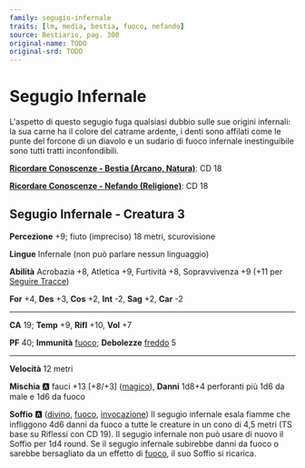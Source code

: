 ```yaml
---
family: segugio-infernale
traits: [lm, media, bestia, fuoco, nefando]
source: Bestiario, pag. 300
original-name: TODO
original-srd: TODO
---
```


# Segugio Infernale

L'aspetto di questo segugio fuga qualsiasi dubbio sulle sue origini infernali: la sua carne ha il colore del catrame ardente, i denti sono affilati come le punte del forcone di un diavolo e un sudario di fuoco infernale inestinguibile sono tutti tratti inconfondibili.

**[Ricordare Conoscenze - Bestia (Arcano, Natura)](/azioni/ricordare-conoscenze)**: CD 18

**[Ricordare Conoscenze - Nefando (Religione)](/azioni/ricordare-conoscenze)**: CD 18

## Segugio Infernale - Creatura 3

**Percezione** +9; fiuto (impreciso) 18 metri, scurovisione

**Lingue** Infernale (non può parlare nessun linguaggio)

**Abilità** Acrobazia +8, Atletica +9, Furtività +8, Sopravvivenza +9 (+11 per [Seguire Tracce](/azioni/seguire-tracce))

**For** +4, **Des** +3, **Cos** +2, **Int** -2, **Sag** +2, **Car** -2

***

**CA** 19; **Temp** +9, **Rifl** +10, **Vol** +7

**PF** 40; **Immunità** [fuoco](/tratti/fuoco); **Debolezze** [freddo](/tratti/freddo) 5

***

**Velocità** 12 metri

**Mischia** :a: fauci +13 \[+8/+3] ([magico](/tratti/magico)), **Danni** 1d8+4 perforanti più 1d6 da male e 1d6 da fuoco

**Soffio** :a: ([divino](/tratti/divino), [fuoco](/tratti/fuoco), [invocazione](/tratti/invocazione)) Il segugio infernale esala fiamme che infliggono 4d6 danni da fuoco a tutte le creature in un cono di 4,5 metri (TS base su Riflessi con CD 19). Il segugio infernale non può usare di nuovo il Soffio per 1d4 round. Se il segugio infernale subirebbe danni da fuoco o sarebbe bersagliato da un effetto di [fuoco](/tratti/fuoco), il suo Soffio si ricarica.
